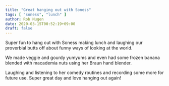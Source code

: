 ```yaml
---
title: "Great hanging out with Soness"
tags: [ "soness", "lunch" ]
author: Rob Nugen
date: 2020-03-15T00:52:19+09:00
draft: false
---
```


Super fun to hang out with Soness making lunch and laughing our
proverbial butts off about funny ways of looking at the world.

We made veggie and gourdy yumyums and even had some frozen banana
blended with macademia nuts using her Braun hand blender.

Laughing and listening to her comedy routines and recording some more
for future use.  Super great day and love hanging out again!
